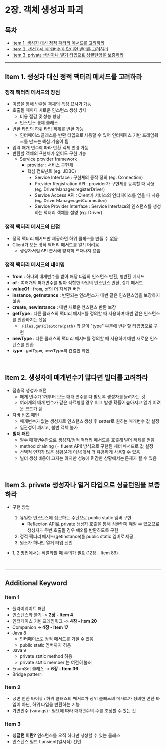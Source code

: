 # 2장. 객체 생성과 파괴

## 목차

- [Item 1. 생성자 대신 정적 팩터리 메서드를 고려하라](#Item-1-생성자-대신-정적-팩터리-메서드를-고려하라)
- [Item 2. 생성자에 매개변수가 많다면 빌더를 고려하라](#Item-2-생성자에-매개변수가-많다면-빌더를-고려하라)
- [Item 3. private 생성자나 열거 타입으로 싱글턴임을 보증하라](#Item-3-private-생성자나-열거-타입으로-싱글턴임을-보증하라)

---

## Item 1. 생성자 대신 정적 팩터리 메서드를 고려하라

### 정적 팩터리 메서드의 장점

* 이름을 통해 반환될 객체의 특성 묘사가 가능
* 호출될 때마다 새로운 인스턴스 생성 방지
  * 비용 절감 및 성능 향상 
  * 인스턴스 통제 클래스
* 반환 타입의 하위 타입 객체를 반환 가능
  * 인터페이스 클래스를 반환 타입으로 사용할 수 있어 인터페이스 기반 프레임워크를 만드는 핵심 기술이 됨
* 입력 매개 변수에 따라 반환 객체 변경 가능
* 반환할 객체의 구현체가 없어도 구현 가능
  * Service provider framework
    * provider : 서비스 구현체
    * 핵심 컴포넌트 (eg. JDBC)
      * Service Interface : 구현체의 동작 정의 (eg. Connection)
      * Provider Registration API : provider가 구현체를 등록할 때 사용 (eg. DriverManager.registerDriver)
      * Service Access API : Client가 서비스의 인터페이스를 얻을 때 사용 (eg. DriverManager.getConnection)
      * Service Provider Interface : Service Interface의 인스턴스를 생성하는 팩터리 객체를 설명 (eg. Driver)

### 정적 팩터리 메서드의 단점

* 정적 팩터리 메서드만 제공하면 하위 클래스를 만들 수 없음
* Client가 모든 정적 팩터리 메서드를 알기 어려움
  * 생성자처럼 API 문서에 명확히 드러나지 않음

### 정적 팩터리 메서드의 네이밍

* **from** : 하나의 매개변수를 받아 해당 타입의 인스턴스 반환, 형변환 메서드
* **of** : 여러개의 매개변수를 받아 적합한 타입의 인스턴스 반환, 집계 메서드
* **valueOf** : from, of의 더 자세한 버전
* **instance**, **getInstance** : 반환되는 인스턴스가 매번 같은 인스턴스임을 보장하지 않음
* **create**, **newInstance** : 매번 새로운 인스턴스 반환 보장
* **getType** : 다른 클래스의 팩터리 메서드를 정의할 때 사용하며 매번 같은 인스턴스를 반환하지는 않음
  * ` Files.getFileStore(path)` 와 같이 "type" 부분에 반환 할 타입명으로 구현
* **newType** : 다른 클래스의 팩터리 메서드를 정의할 때 사용하며 매번 새로운 인스턴스를 반환
* **type** : getType, newType의 간결한 버전

<br>

## Item 2. 생성자에 매개변수가 많다면 빌더를 고려하라

* 점층적 생성자 패턴
  * 매개 변수가 1개부터 모든 매개 변수를 다 받도록 생성자를 늘려가는 것
  * 여러개의 매개 변수가 같은 자료형일 경우 버그 발생 확률이 높아지고 읽기 어려운 코드가 됨
* 자바 빈즈 패턴
  * 매개변수가 없는 생성자로 인스턴스 생성 후 setter로 원하는 매개변수 값 설정
  * 일관성이 깨지고, 불변 객체 불가
* **빌더 패턴**
  * 필수 매개변수만으로 생성지/정적 팩터리 메서드를 호출해 빌더 객체를 얻음
  * method chaining (= fluent API) 방식으로 구현된 세터 메서드로 값 설정
  * 선택적 인자가 많은 상황(4개 이상)에서 더 유용하게 사용할 수 있음
  * 빌더 생성 비용이 크지는 않지만 성능에 민감한 상황에서는 문제가 될 수 있음

<br>

## Item 3. private 생성자나 열거 타입으로 싱글턴임을 보증하라

* 구현 방법

  1. 유일한 인스턴스에 접근하는 수단으로 public static 멤버 구현
     * Reflection API로 private 생성자 호출을 통해 싱글턴이 꺠질 수 있으므로 생성자가 두번 호출될 경우 예외를 반환하도록 구현
  2. 정적 팩터리 메서드(getInstance)를 public static 멤버로 제공
  3. 원소가 하나인 열거 타입 선언

* 1, 2 방법에서는 직렬화할 때 주의가 필요 (12장 - Item 89)

<br>

---

## Additional Keyword

### Item 1

* 플라이웨이트 패턴
* 인스턴스화 불가 -> **2장 - Item 4**
* 인터페이스 기반 프레임워크 -> **4장 - Item 20**
* Companion -> **4장 - Item 17**
* Java 8
  * 인터페이스도 정적 메서드를 가질 수 있음
  * public static 멤버까지 허용
* Java 9
  * private static method 허용
  * private static member 는 여전히 불허
* EnumSet 클래스 -> **6장 - Item 36**
* Bridge pattern

### Item 2

* 공변 반환 타이핑 : 하위 클래스의 메서드가 상위 클래스의 메서드가 정의한 반환 타입이 아닌, 하위 타입을 반환하는 기능
* 가변인수 (varargs) : 필요에 따라 매개변수의 수를 조정할 수 있는 것

### Item 3

* **싱글턴 이란?** 인스턴스를 오직 하나만 생성할 수 있는 클래스
* 인스턴스 필드 transient(일시적) 선언

